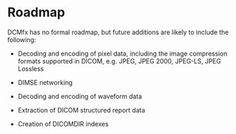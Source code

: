 # Roadmap

DCMfx has no formal roadmap, but future additions are likely to include the
following:

- Decoding and encoding of pixel data, including the image compression formats
  supported in DICOM, e.g. JPEG, JPEG 2000, JPEG-LS, JPEG Lossless

- DIMSE networking

- Decoding and encoding of waveform data

- Extraction of DICOM structured report data

- Creation of DICOMDIR indexes
